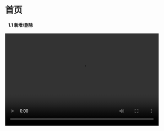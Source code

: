 # 首页

#### &nbsp;&nbsp;&nbsp;1.1 新增/删除
<html>
<!--在这里插入内容-->
  <video src="PostManage-AddAndDelete.mp4" controls width="500" height="300"></video>
</html>